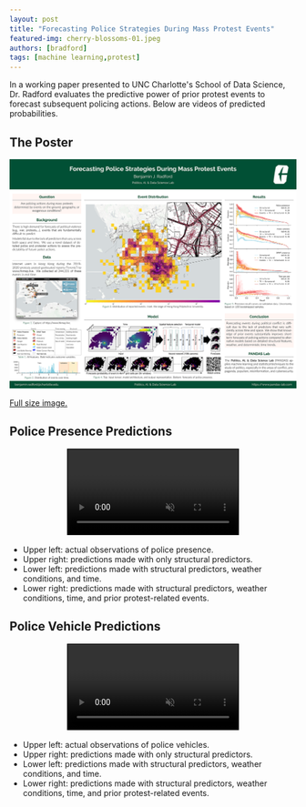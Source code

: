 ```yaml
---
layout: post
title: "Forecasting Police Strategies During Mass Protest Events"
featured-img: cherry-blossoms-01.jpeg
authors: [bradford]
tags: [machine learning,protest]
---
```


In a working paper presented to UNC Charlotte's School of Data Science, Dr. Radford evaluates the predictive power of prior protest events to forecast subsequent policing actions. Below are videos of predicted probabilities.

## The Poster

![SDS Poster 2024](/assets/img/posts/SDS_2024_poster_small.png)

<a href="/assets/img/posts/SDS_2024_poster_small.png"> Full size image.</a>

## Police Presence Predictions

<center>
<video muted controls style='border: 1px solid #000;'>
    <source src="/assets/sds_police_2km_2hr.mp4" type="video/mp4">
</video>
</center>

* Upper left: actual observations of police presence.
* Upper right: predictions made with only structural predictors.
* Lower left: predictions made with structural predictors, weather conditions, and time.
* Lower right: predictions made with structural predictors, weather conditions, time, and prior protest-related events.

## Police Vehicle Predictions

<center>
<video muted controls style='border: 1px solid #000;'>
    <source src="/assets/sds_emergency_car_2km_2hr.mp4" type="video/mp4">
</video>
</center>

* Upper left: actual observations of police vehicles.
* Upper right: predictions made with only structural predictors.
* Lower left: predictions made with structural predictors, weather conditions, and time.
* Lower right: predictions made with structural predictors, weather conditions, time, and prior protest-related events.